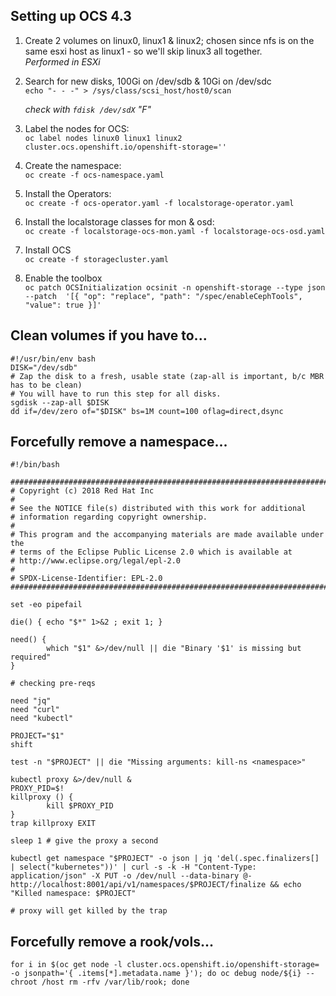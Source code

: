 ## Setting up OCS 4.3

1. Create 2 volumes on linux0, linux1 & linux2; chosen since nfs is on the same esxi host as linux1 - so we'll skip linux3 all together. \
   *Performed in ESXi*

2. Search for new disks, 100Gi on /dev/sdb & 10Gi on /dev/sdc \
```echo "- - -" > /sys/class/scsi_host/host0/scan```

   _check with ```fdisk /dev/sdX``` "F"_

3. Label the nodes for OCS: \
``` oc label nodes linux0 linux1 linux2 cluster.ocs.openshift.io/openshift-storage='' ```

4. Create the namespace: \
``` oc create -f ocs-namespace.yaml ```

5. Install the Operators: \
``` oc create -f ocs-operator.yaml -f localstorage-operator.yaml ```

6. Install the localstorage classes for mon & osd: \
``` oc create -f localstorage-ocs-mon.yaml -f localstorage-ocs-osd.yaml ```

7. Install OCS \
``` oc create -f storagecluster.yaml ```

8. Enable the toolbox \
``` oc patch OCSInitialization ocsinit -n openshift-storage --type json --patch  '[{ "op": "replace", "path": "/spec/enableCephTools", "value": true }]' ```


## Clean volumes if you have to... 
```
#!/usr/bin/env bash
DISK="/dev/sdb"
# Zap the disk to a fresh, usable state (zap-all is important, b/c MBR has to be clean)
# You will have to run this step for all disks.
sgdisk --zap-all $DISK
dd if=/dev/zero of="$DISK" bs=1M count=100 oflag=direct,dsync
```

## Forcefully remove a namespace...
```
#!/bin/bash

###############################################################################
# Copyright (c) 2018 Red Hat Inc
#
# See the NOTICE file(s) distributed with this work for additional
# information regarding copyright ownership.
#
# This program and the accompanying materials are made available under the
# terms of the Eclipse Public License 2.0 which is available at
# http://www.eclipse.org/legal/epl-2.0
#
# SPDX-License-Identifier: EPL-2.0
###############################################################################

set -eo pipefail

die() { echo "$*" 1>&2 ; exit 1; }

need() {
        which "$1" &>/dev/null || die "Binary '$1' is missing but required"
}

# checking pre-reqs

need "jq"
need "curl"
need "kubectl"

PROJECT="$1"
shift

test -n "$PROJECT" || die "Missing arguments: kill-ns <namespace>"

kubectl proxy &>/dev/null &
PROXY_PID=$!
killproxy () {
        kill $PROXY_PID
}
trap killproxy EXIT

sleep 1 # give the proxy a second

kubectl get namespace "$PROJECT" -o json | jq 'del(.spec.finalizers[] | select("kubernetes"))' | curl -s -k -H "Content-Type: application/json" -X PUT -o /dev/null --data-binary @- http://localhost:8001/api/v1/namespaces/$PROJECT/finalize && echo "Killed namespace: $PROJECT"

# proxy will get killed by the trap
```


## Forcefully remove a rook/vols...

```
for i in $(oc get node -l cluster.ocs.openshift.io/openshift-storage= -o jsonpath='{ .items[*].metadata.name }'); do oc debug node/${i} -- chroot /host rm -rfv /var/lib/rook; done
```
